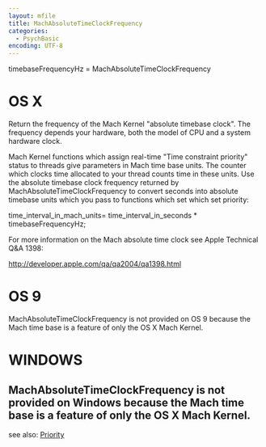 ```yaml
---
layout: mfile
title: MachAbsoluteTimeClockFrequency
categories:
  - PsychBasic
encoding: UTF-8
---
```


timebaseFrequencyHz = MachAbsoluteTimeClockFrequency

# OS X

Return the frequency of the Mach Kernel "absolute timebase clock".  The
frequency depends your  hardware, both the model of CPU and a system
hardware clock.

Mach Kernel functions which assign real-time "Time constraint priority"
status to threads give parameters in Mach time base units. The counter which
clocks time allocated to your thread counts time in these units.  Use the
absolute timebase clock frequency returned by MachAbsoluteTimeClockFrequency to convert
seconds into absolute timebase units which you pass to functions which
set which set priority:

  time\_interval\_in\_mach\_units=
       time\_interval\_in\_seconds \* timebaseFrequencyHz;

For more information on the Mach absolute time clock see Apple Technical
Q&A 1398:

 http://developer.apple.com/qa/qa2004/qa1398.html

# OS 9

MachAbsoluteTimeClockFrequency is not provided on OS 9 because the Mach
time base is a feature of only the OS X Mach Kernel.


# WINDOWS

MachAbsoluteTimeClockFrequency is not provided on Windows because the
Mach time base is a feature of only the OS X Mach Kernel.
----

see also: [Priority](/docs/Priority)